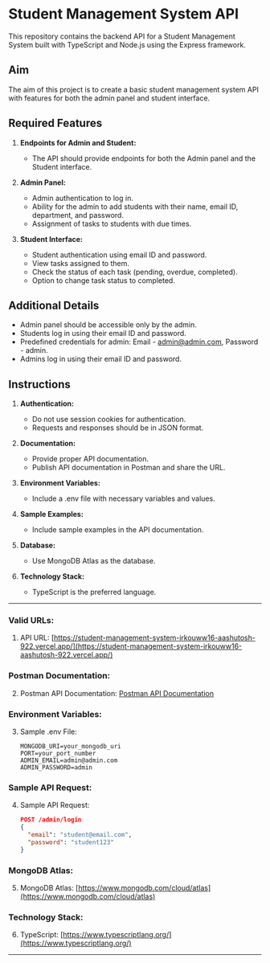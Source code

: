 # Student Management System API

This repository contains the backend API for a Student Management System built with TypeScript and Node.js using the Express framework.

## Aim

The aim of this project is to create a basic student management system API with features for both the admin panel and student interface.

## Required Features

1. **Endpoints for Admin and Student:**
   - The API should provide endpoints for both the Admin panel and the Student interface.

2. **Admin Panel:**
   - Admin authentication to log in.
   - Ability for the admin to add students with their name, email ID, department, and password.
   - Assignment of tasks to students with due times.

3. **Student Interface:**
   - Student authentication using email ID and password.
   - View tasks assigned to them.
   - Check the status of each task (pending, overdue, completed).
   - Option to change task status to completed.

## Additional Details

- Admin panel should be accessible only by the admin.
- Students log in using their email ID and password.
- Predefined credentials for admin: Email - [admin@admin.com](mailto:admin@admin.com), Password - admin.
- Admins log in using their email ID and password.

## Instructions

1. **Authentication:**
   - Do not use session cookies for authentication.
   - Requests and responses should be in JSON format.

2. **Documentation:**
   - Provide proper API documentation.
   - Publish API documentation in Postman and share the URL.

3. **Environment Variables:**
   - Include a .env file with necessary variables and values.

4. **Sample Examples:**
   - Include sample examples in the API documentation.

5. **Database:**
   - Use MongoDB Atlas as the database.

6. **Technology Stack:**
   - TypeScript is the preferred language.

---

### Valid URLs:

1. API URL: [https://student-management-system-irkouww16-aashutosh-922.vercel.app/](https://student-management-system-irkouww16-aashutosh-922.vercel.app/)

### Postman Documentation:

2. Postman API Documentation: [Postman API Documentation](https://your-postman-docs-url.com)

### Environment Variables:

3. Sample .env File:
   ```
   MONGODB_URI=your_mongodb_uri
   PORT=your_port_number
   ADMIN_EMAIL=admin@admin.com
   ADMIN_PASSWORD=admin
   ```

### Sample API Request:

4. Sample API Request:
   ```json
   POST /admin/login
   {
     "email": "student@email.com",
     "password": "student123"
   }
   ```

### MongoDB Atlas:

5. MongoDB Atlas: [https://www.mongodb.com/cloud/atlas](https://www.mongodb.com/cloud/atlas)

### Technology Stack:

6. TypeScript: [https://www.typescriptlang.org/](https://www.typescriptlang.org/)

---
